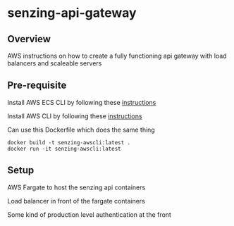 # senzing-api-gateway

## Overview

AWS instructions on how to create a fully functioning api gateway with load balancers and scaleable servers

## Pre-requisite

Install AWS ECS CLI by following these [instructions](https://docs.aws.amazon.com/AmazonECS/latest/developerguide/ECS_CLI_installation.html)

Install AWS CLI by following these [instructions](https://docs.aws.amazon.com/cli/latest/userguide/install-cliv2-linux.html)

Can use this Dockerfile which does the same thing

```console
docker build -t senzing-awscli:latest .
docker run -it senzing-awscli:latest
```

## Setup

AWS Fargate to host the senzing api containers

Load balancer in front of the fargate containers

Some kind of production level authentication at the front
